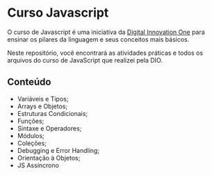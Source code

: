 # Curso Javascript

O curso de Javascript é uma iniciativa da [Digital Innovation One](https://digitalinnovation.one/) para ensinar os pilares da linguagem e seus conceitos mais básicos.

Neste repositório, você encontrará as atividades práticas e todos os arquivos do curso de JavaScript que realizei pela DIO.

## Conteúdo

- Variáveis e Tipos;
- Arrays e Objetos;
- Estruturas Condicionais;
- Funções;
- Sintaxe e Operadores;
- Módulos;
- Coleções;
- Debugging e Error Handling;
- Orientação à Objetos;
- JS Assíncrono